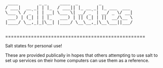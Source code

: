 <pre>
 ____        _ _     ____  _        _            
/ ___|  __ _| | |_  / ___|| |_ __ _| |_ ___  ___ 
\___ \ / _` | | __| \___ \| __/ _` | __/ _ \/ __|
 ___) | (_| | | |_   ___) | || (_| | ||  __/\__ \
|____/ \__,_|_|\__| |____/ \__\__,_|\__\___||___/
                                                 
</pre>                                                 
=================================================

Salt states for personal use! 

These are provided publically in hopes that others attempting to use salt to set up services on their home computers can use them as a reference.


